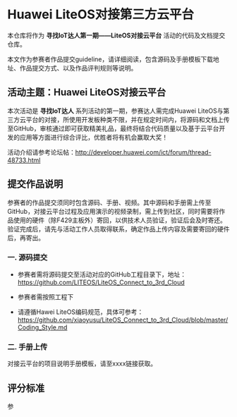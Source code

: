 # Huawei LiteOS对接第三方云平台

本仓库将作为 **寻找IoT达人第一期——LiteOS对接云平台** 活动的代码及文档提交仓库。

本文作为参赛者作品提交guideline，请详细阅读，包含源码及手册模板下载地址、作品提交方式、以及作品评判规则等说明。

## 活动主题：Huawei LiteOS对接云平台

本次活动是 **寻找IoT达人** 系列活动的第一期，参赛达人需完成Huawei LiteOS与第三方云平台的对接，所使用开发板种类不限，并在规定时间内，将源码和文档上传至GitHub，审核通过即可获取精美礼品，最终将结合代码质量以及基于云平台开发的应用等方面进行综合评比，优胜者将有机会赢取大奖！

活动介绍请参考论坛帖：http://developer.huawei.com/ict/forum/thread-48733.html

## 提交作品说明

参赛者的作品提交须同时包含源码、手册、视频。其中源码和手册需上传至GitHub，对接云平台过程及应用演示的视频录制，需上传到社区，同时需要将作品使用的硬件（除F429主板外）寄回，以供技术人员验证，验证后会及时寄还。验证完成后，请先与活动工作人员取得联系，确定作品上传内容及需要寄回的硬件后，再寄出。

### 一. 源码提交

- 参赛者需将源码提交至活动对应的GitHub工程目录下，地址：https://github.com/LITEOS/LiteOS_Connect_to_3rd_Cloud

- 参赛者需按照工程下

- 请遵循Hawei LiteOS编码规范，具体可参考：https://github.com/xiaoyusu/LiteOS_Connect_to_3rd_Cloud/blob/master/Coding_Style.md


### 二. 手册上传

对接云平台的项目说明手册模板，请至xxxx链接获取。



## 评分标准

参

